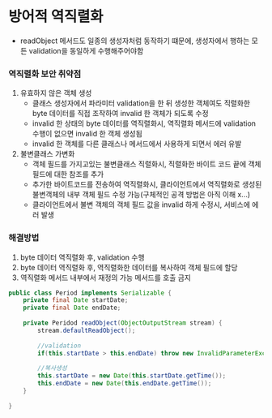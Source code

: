 # 방어적 역직렬화
* readObject 메서드도 일종의 생성자처럼 동작하기 떄문에, 생성자에서 행하는 모든 validation을 동일하게 수행해주어야함

### 역직렬화 보안 취약점
1. 유효하지 않은 객체 생성
    * 클래스 생성자에서 파라미터 validation을 한 뒤 생성한 객체여도 직렬화한 byte 데이터를 직접 조작하여 invalid 한 객체가 되도록 수정
    * invalid 한 상태의 byte 데이터를 역직렬화시, 역직렬화 메서드에 validation 수행이 없으면 invalid 한 객체 생성됨
    * invalid 한 객체를 다른 클래스나 메서드에서 사용하게 되면서 에러 유발
2. 불변클래스 가변화
    * 객체 필드를 가지고있는 불변클래스 직렬화시, 직렬화한 바이트 코드 끝에 객체 필드에 대한 참조를 추가
    * 추가한 바이트코드를 전송하여 역직렬화시, 클라이언트에서 역직렬화로 생성된 불변객체의 내부 객체 필드 수정 가능(구체적인 공격 방법은 아직 이해 x...)
    * 클라이언트에서 불변 객체의 객체 필드 값을 invalid 하게 수정시, 서비스에 에러 발생
    
### 해결방법
1. byte 데이터 역직렬화 후, validation 수행
2. byte 데이터 역직렬화 후, 역직렬화한 데이터를 복사하여 객체 필드에 할당
3. 역직렬화 메서드 내부에서 재정의 가능 메서드를 호출 금지

```java
public class Period implements Serializable {
    private final Date startDate;
    private final Date endDate;
    
    private Peridod readObject(ObjectOutputStream stream) {
        stream.defaultReadObject();
        
        //validation
        if(this.startDate > this.endDate) throw new InvalidParameterException();
        
        //복사생성
        this.startDate = new Date(this.startDate.getTime());
        this.endDate = new Date(this.endDate.getTime());
    }
    
}
```